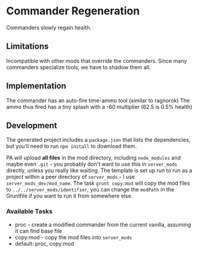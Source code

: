 # Commander Regeneration

Commanders slowly regain health.

## Limitations

Incompatible with other mods that override the commanders. Since many commanders specialize tools, we have to shadow them all.

## Implementation

The commander has an auto-fire time-ammo tool (similar to ragnorok)  The ammo thus fired has a tiny splash with a -60 multiplier (62.5 is 0.5% health)

## Development

The generated project includes a `package.json` that lists the dependencies, but you'll need to run `npm install` to download them.

PA will upload **all files** in the mod directory, including `node_modules` and maybe even `.git` - you probably don't want to use this in `server_mods` directly, unless you really like waiting.  The template is set up run to run as a project within a peer directory of `server_mods` - I use `server_mods_dev/mod_name`.  The task `grunt copy:mod` will copy the mod files to `../../server_mods/identifier`, you can change the `modPath` in the Gruntfile if you want to run it from somewhere else.

### Available Tasks

- proc - create a modified commander from the current vanilla, assuming it can find base file
- copy:mod - copy the mod files into `server_mods`
- default: proc, copy:mod
